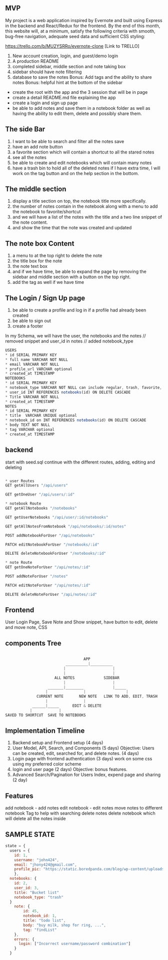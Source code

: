 
## MVP
My project is a web application inspired by Evernote and built using Express in the backend and React/Redux for the frontend. By the end of this month, this website will, at a minimum, satisfy the following criteria with smooth, bug-free navigation, adequate seed data and sufficient CSS styling:

https://trello.com/b/MU2YSRRo/evernote-clone  [Link to TRELLO]

1. New account creation, login, and guest/demo login
2. A production README
3. completed sidebar, middle section and note taking box
4. sidebar should have note filtering
5. database to save the notes
Bonus: Add tags and the ability to share notes
Bonus: helpful hint at the bottom of the sidebar

* create the root with the app and the 3 session that will be in page
* create a detail README.md file explaining the app
* create a login and sign up page
* be able to add notes and save them in a notebook folder as well as having the ability to edit them, delete and possibly share them.

## The side Bar
1. I want to be able to search and filter all the notes save
2. have an add note button
3. a favorite section which will contain a shortcut to all the stared notes
4. see all the notes
5. be able to create and edit notebooks which will contain many notes
6. have a trash bin to hold all of the deleted notes
if I have extra time, I will work on the tag button and on the help section in the bottom.

## The middle section
1. display a title section on top, the notebook title more specifically.
2. the number of notes contain in the notebook along with a menu to add the notebook to favorite/shortcut
3. and we will have a list of the notes with the title and a two line snippet of the note content.
4. and show the time that the note was created and updated

## The note box Content
1. a menu to at the top right to delete the note
2. the title box for the note
3. the note text box
4. and if we have time, be able to expand the page by removing the sidebar and middle section with a button on the top right.
5. add the tag as well if we have time

## The Login / Sign Up page
1. be able to create a profile and log in if a profile had already been created
2. be able to sign out
3. create a footer



In my Schema, we will have the user, the notebooks and the notes
// removed snippet and user_id in notes
// added notebook_type

```js
USERS
* id SERIAL PRIMARY KEY
* full name VARCHAR NOT NULL
* email VARCHAR NOT NULL
* profile_url VARCHAR optional
* created_at TIMESTAMP
NOTEBOOKS
* id SERIAL PRIMARY KEY
* notebook_type VARCHAR NOT NULL can include regular, trash, favorite, etc
* user_id INT REFERENCES notebooks(id) ON DELETE CASCADE
* Title VARCHAR NOT NULL
* created_at TIMESTAMP
NOTES
* id SERIAL PRIMARY KEY
* title  VARCHAR UNIQUE optional
* notebook_id on INT REFERENCES notebooks(id) ON DELETE CASCADE
* body TEXT NOT NULL
* tag VARCHAR optional
* created_at TIMESTAMP
```

## backend
start with seed.sql
continue with the different routes, adding, editing and deleting

```js

* user Routes
GET getAllUsers "/api/users"

GET getOneUser "/api/users/:id"

* notebook Route
GET getAllNotebooks "/notebooks"

GET getUserNotebooks "/api/user/:id/notebooks"

GET getAllNotesFromNotebook "/api/notebooks/:id/notes"

POST addNotebookForUser "/api/notebooks"

PATCH editNotebookForUser "/notebooks/:id"

DELETE deleteNotebookForUser "/notebooks/:id"

* note Route
GET getOneNoteForUser "/api/notes/:id"

POST addNoteForUser "/notes"

PATCH editNoteForUser "/api/notes/:id"

DELETE deleteNoteForUser "/api/notes/:id"

```


## Frontend
User Login Page,
Save Note and Show snippet,
have button to edit, delete and move note,
CSS

## components Tree

```js

                                   APP
                           __________|__________
                          |                     |
                          |                     |
                      ALL NOTES             SIDEBAR
                          |                     |
                   _______|________             |_____
                  |                |                  |
              CURRENT NOTE       NEW NOTE   LINK TO ADD, EDIT, TRASH
                  |                |
            ______|_____      EDIT & DELETE
           |            |
SAVED TO SHORTCUT  SAVE TO NOTEBOOKS

```

##  Implementation Timeline

1. Backend setup and Frontend setup (4 days)
2. User Model, API, Search, and Components (5 days)
Objective: Users can be created, edit, searched for, and delete notes. (4 days)
3. Login page with frontend authentication (3 days)
work on some css using my preferred color scheme
4. login and user page (2 days)
Objective: bonus features.
5. Advanced Search/Pagination for Users Index, expend page and sharing (2 day)

## Features
add notebook - add notes
edit notebook - edit notes
move notes to different notebook
Tag to help with searching
delete notes
delete notebook which will delete all the notes inside

## SAMPLE STATE
```js
state = {
  users = {
    id: 1,
    username: "john424",
    email: "jhony424@gmail.com",
    profile_pic: "https://static.boredpanda.com/blog/wp-content/uploads/2018/04/5acb63d83493f__700-png.jpg"
    },
  notebooks: {
    id: 2,
    user_id: 3,
    title: "Bucket list"
    notebook_type: "trash"
  }
    note: {
        id: 45,
        notebook_id: 1,
        title: "todo list",
        body: "buy milk, shop for ring, ...",
        tag: "findList"    
    },
    errors: {
      login: ["Incorrect username/password combination"]
    }
  }  
  ```
